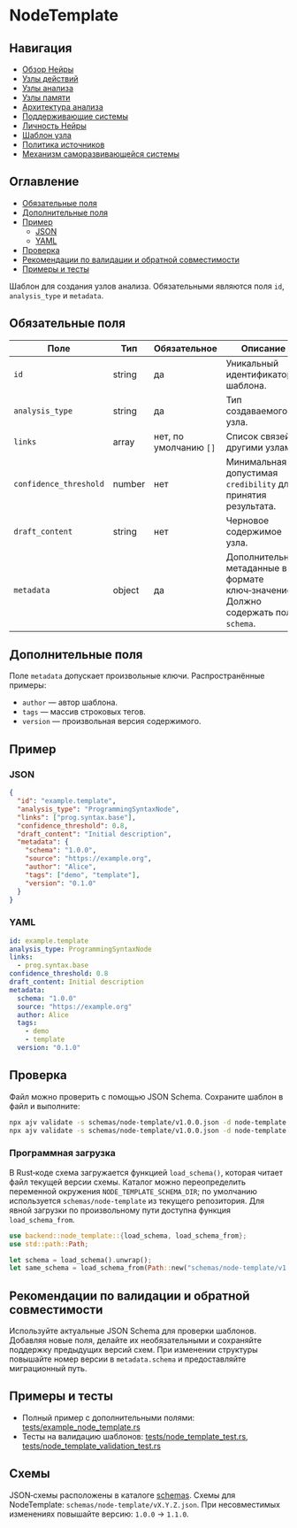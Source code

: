 # NodeTemplate

## Навигация
- [Обзор Нейры](README.md)
- [Узлы действий](action-nodes.md)
- [Узлы анализа](analysis-nodes.md)
- [Узлы памяти](memory-nodes.md)
- [Архитектура анализа](analysis-architecture.md)
- [Поддерживающие системы](support-systems.md)
- [Личность Нейры](personality.md)
- [Шаблон узла](node-template.md)
- [Политика источников](source-policy.md)
- [Механизм саморазвивающейся системы](self-updating-system.md)

## Оглавление
- [Обязательные поля](#обязательные-поля)
- [Дополнительные поля](#дополнительные-поля)
- [Пример](#пример)
  - [JSON](#json)
  - [YAML](#yaml)
- [Проверка](#проверка)
- [Рекомендации по валидации и обратной совместимости](#рекомендации-по-валидации-и-обратной-совместимости)
- [Примеры и тесты](#примеры-и-тесты)


Шаблон для создания узлов анализа. Обязательными являются поля `id`, `analysis_type` и `metadata`.

## Обязательные поля

| Поле | Тип | Обязательное | Описание |
| --- | --- | --- | --- |
| `id` | string | да | Уникальный идентификатор шаблона. |
| `analysis_type` | string | да | Тип создаваемого узла. |
| `links` | array<string> | нет, по умолчанию `[]` | Список связей с другими узлами. |
| `confidence_threshold` | number | нет | Минимальная допустимая `credibility` для принятия результата. |
| `draft_content` | string | нет | Черновое содержимое узла. |
| `metadata` | object | да | Дополнительные метаданные в формате ключ‑значение. Должно содержать поле `schema`. |

## Дополнительные поля

Поле `metadata` допускает произвольные ключи. Распространённые примеры:

- `author` — автор шаблона.
- `tags` — массив строковых тегов.
- `version` — произвольная версия содержимого.

## Пример

### JSON

```json
{
  "id": "example.template",
  "analysis_type": "ProgrammingSyntaxNode",
  "links": ["prog.syntax.base"],
  "confidence_threshold": 0.8,
  "draft_content": "Initial description",
  "metadata": {
    "schema": "1.0.0",
    "source": "https://example.org",
    "author": "Alice",
    "tags": ["demo", "template"],
    "version": "0.1.0"
  }
}
```

### YAML

```yaml
id: example.template
analysis_type: ProgrammingSyntaxNode
links:
  - prog.syntax.base
confidence_threshold: 0.8
draft_content: Initial description
metadata:
  schema: "1.0.0"
  source: "https://example.org"
  author: Alice
  tags:
    - demo
    - template
  version: "0.1.0"
```

## Проверка

Файл можно проверить с помощью JSON Schema. Сохраните шаблон в файл и выполните:

```bash
npx ajv validate -s schemas/node-template/v1.0.0.json -d node-template.json
npx ajv validate -s schemas/node-template/v1.0.0.json -d node-template.yaml
```

### Программная загрузка

В Rust‑коде схема загружается функцией `load_schema()`, которая читает файл текущей версии схемы. Каталог можно переопределить переменной окружения `NODE_TEMPLATE_SCHEMA_DIR`; по умолчанию используется `schemas/node-template` из текущего репозитория. Для явной загрузки по произвольному пути доступна функция `load_schema_from`.

```rust
use backend::node_template::{load_schema, load_schema_from};
use std::path::Path;

let schema = load_schema().unwrap();
let same_schema = load_schema_from(Path::new("schemas/node-template/v1.0.0.json")).unwrap();
```

## Рекомендации по валидации и обратной совместимости

Используйте актуальные JSON Schema для проверки шаблонов. Добавляя новые поля, делайте их необязательными и сохраняйте поддержку предыдущих версий схем. При изменении структуры повышайте номер версии в `metadata.schema` и предоставляйте миграционный путь.

## Примеры и тесты

- Полный пример с дополнительными полями: [tests/example_node_template.rs](tests/example_node_template.rs)
- Тесты на валидацию шаблонов: [tests/node_template_test.rs](tests/node_template_test.rs), [tests/node_template_validation_test.rs](tests/node_template_validation_test.rs)

## Схемы

JSON‑схемы расположены в каталоге [schemas](schemas). Схемы для NodeTemplate: `schemas/node-template/vX.Y.Z.json`. При несовместимых изменениях повышайте версию: `1.0.0` → `1.1.0`.
